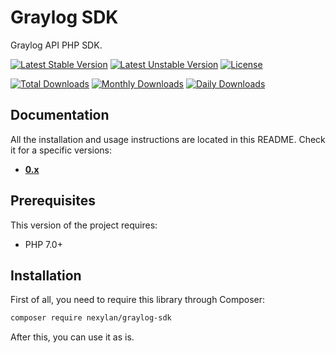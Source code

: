 # Graylog SDK

Graylog API PHP SDK.

[![Latest Stable Version](https://poser.pugx.org/nexylan/graylog-sdk/v/stable)](https://packagist.org/packages/nexylan/graylog-sdk)
[![Latest Unstable Version](https://poser.pugx.org/nexylan/graylog-sdk/v/unstable)](https://packagist.org/packages/nexylan/graylog-sdk)
[![License](https://poser.pugx.org/nexylan/graylog-sdk/license)](https://packagist.org/packages/nexylan/graylog-sdk)

[![Total Downloads](https://poser.pugx.org/nexylan/graylog-sdk/downloads)](https://packagist.org/packages/nexylan/graylog-sdk)
[![Monthly Downloads](https://poser.pugx.org/nexylan/graylog-sdk/d/monthly)](https://packagist.org/packages/nexylan/graylog-sdk)
[![Daily Downloads](https://poser.pugx.org/nexylan/graylog-sdk/d/daily)](https://packagist.org/packages/nexylan/graylog-sdk)

## Documentation

All the installation and usage instructions are located in this README.
Check it for a specific versions:

* [__0.x__](https://github.com/nexylan/graylog-sdk/tree/master)

## Prerequisites

This version of the project requires:

* PHP 7.0+

## Installation

First of all, you need to require this library through Composer:

``` bash
composer require nexylan/graylog-sdk
```

After this, you can use it as is.
